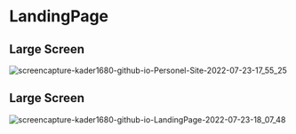 # LandingPage
<h2>Large Screen</h2>

![screencapture-kader1680-github-io-Personel-Site-2022-07-23-17_55_25](https://user-images.githubusercontent.com/87822994/180615504-0b083297-e7c4-40df-8c2e-4064454af0ab.png)


<h2>Large Screen</h2>

![screencapture-kader1680-github-io-LandingPage-2022-07-23-18_07_48](https://user-images.githubusercontent.com/87822994/180615512-9e3386af-27c9-4863-9df3-0324778d5d0c.png)
